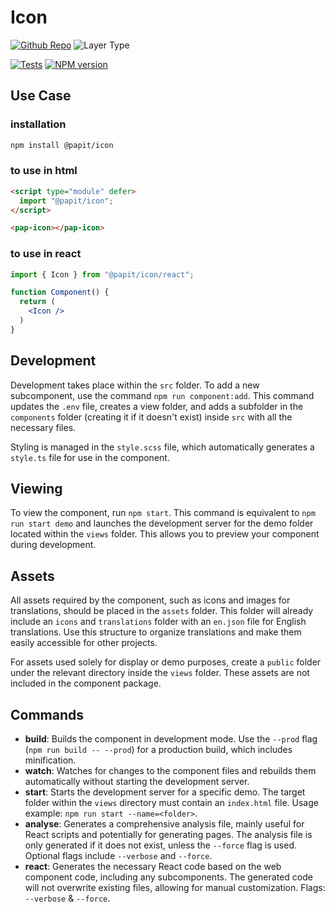 # Icon

[![Github Repo](https://img.shields.io/badge/Git-@papit/icon-blue?logo=github&link=https://github.com/onkelhoy/web-components/tree/main/packages/atoms/icon)](https://github.com/onkelhoy/web-components/tree/main/packages/atoms/icon)
![Layer Type](https://img.shields.io/badge/Layer_Type-atom-orange)

[![Tests](https://github.com/onkelhoy/web-components/actions/workflows/pull-request.yml/badge.svg)](https://github.com/onkelhoy/web-components/actions/workflows/pull-request.yml)
[![NPM version](https://img.shields.io/npm/v/@papit/icon.svg?logo=npm)](https://www.npmjs.com/package/@papit/icon)

## Use Case

### installation

```bash
npm install @papit/icon
```

### to use in **html**

```html
<script type="module" defer>
  import "@papit/icon";
</script>

<pap-icon></pap-icon>
```

### to use in **react**

```jsx
import { Icon } from "@papit/icon/react";

function Component() {
  return (
    <Icon /> 
  )
}
```

## Development

Development takes place within the `src` folder. To add a new subcomponent, use the command `npm run component:add`. This command updates the `.env` file, creates a view folder, and adds a subfolder in the `components` folder (creating it if it doesn't exist) inside `src` with all the necessary files.

Styling is managed in the `style.scss` file, which automatically generates a `style.ts` file for use in the component.

## Viewing

To view the component, run `npm start`. This command is equivalent to `npm run start demo` and launches the development server for the demo folder located within the `views` folder. This allows you to preview your component during development.

## Assets

All assets required by the component, such as icons and images for translations, should be placed in the `assets` folder. This folder will already include an `icons` and `translations` folder with an `en.json` file for English translations. Use this structure to organize translations and make them easily accessible for other projects.

For assets used solely for display or demo purposes, create a `public` folder under the relevant directory inside the `views` folder. These assets are not included in the component package.

## Commands

- **build**: Builds the component in development mode. Use the `--prod` flag (`npm run build -- --prod`) for a production build, which includes minification.
- **watch**: Watches for changes to the component files and rebuilds them automatically without starting the development server.
- **start**: Starts the development server for a specific demo. The target folder within the `views` directory must contain an `index.html` file. Usage example: `npm run start --name=<folder>`.
- **analyse**: Generates a comprehensive analysis file, mainly useful for React scripts and potentially for generating pages. The analysis file is only generated if it does not exist, unless the `--force` flag is used. Optional flags include `--verbose` and `--force`.
- **react**: Generates the necessary React code based on the web component code, including any subcomponents. The generated code will not overwrite existing files, allowing for manual customization. Flags: `--verbose` & `--force`.

